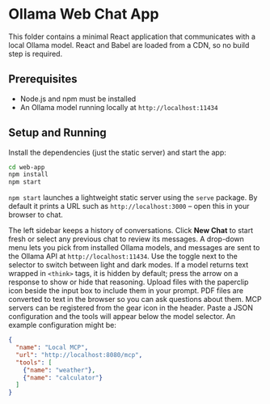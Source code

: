 # Ollama Web Chat App

This folder contains a minimal React application that communicates with a local Ollama model. React and Babel are loaded from a CDN, so no build step is required.

## Prerequisites
- Node.js and npm must be installed
- An Ollama model running locally at `http://localhost:11434`

## Setup and Running
Install the dependencies (just the static server) and start the app:

```bash
cd web-app
npm install
npm start
```

`npm start` launches a lightweight static server using the `serve` package. By default it prints a URL such as `http://localhost:3000` – open this in your browser to chat.

The left sidebar keeps a history of conversations. Click **New Chat** to start fresh or select any previous chat to review its messages. A drop-down menu lets you pick from installed Ollama models, and messages are sent to the Ollama API at `http://localhost:11434`. Use the toggle next to the selector to switch between light and dark modes. If a model returns text wrapped in `<think>` tags, it is hidden by default; press the arrow on a response to show or hide that reasoning. Upload files with the paperclip icon beside the input box to include them in your prompt. PDF files are converted to text in the browser so you can ask questions about them.
MCP servers can be registered from the gear icon in the header. Paste a JSON configuration and the tools will appear below the model selector. An example configuration might be:

```json
{
  "name": "Local MCP",
  "url": "http://localhost:8080/mcp",
  "tools": [
    {"name": "weather"},
    {"name": "calculator"}
  ]
}
```
